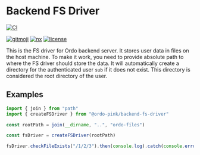 # Backend FS Driver

[![CI](https://github.com/ordo-pink/ordo/actions/workflows/ci.yml/badge.svg)](https://github.com/ordo-pink/ordo/actions/workflows/ci.yml)

[![gitmoji](https://img.shields.io/badge/gitmoji-%20😜%20😍-FFDD67.svg)](https://gitmoji.carloscuesta.me/)
[![nx](https://img.shields.io/badge/generated%20with-nx-blue)](https://nx.dev)
[![license](https://img.shields.io/github/license/ordo-pink/ordo)](https://github.com/ordo-pink/ordo)

This is the FS driver for Ordo backend server. It stores user data in files on the host machine. To
make it work, you need to provide absolute path to where the FS driver should store the data. It
will automatically create a directory for the authenticated user `sub` if it does not exist. This
directory is considered the root directory of the user.

## Examples

```typescript
import { join } from "path"
import { createFSDriver } from "@ordo-pink/backend-fs-driver"

const rootPath = join(__dirname, "..", "ordo-files")

const fsDriver = createFSDriver(rootPath)

fsDriver.checkFileExists("/1/2/3").then(console.log).catch(console.error)
```
